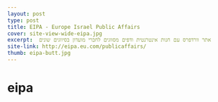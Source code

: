 ```yaml
---
layout: post
type: post
title: EIPA - Europe Israel Public Affairs
cover: site-view-wide-eipa.jpg
excerpt:  אתר וורדפרס עם חנות אינטרנטית ודפים מסווגים לחברי מועדון בסיווגים שונים
site-link: http://eipa.eu.com/publicaffairs/
thumb: eipa-butt.jpg
---
```


<h1>eipa</h1>
